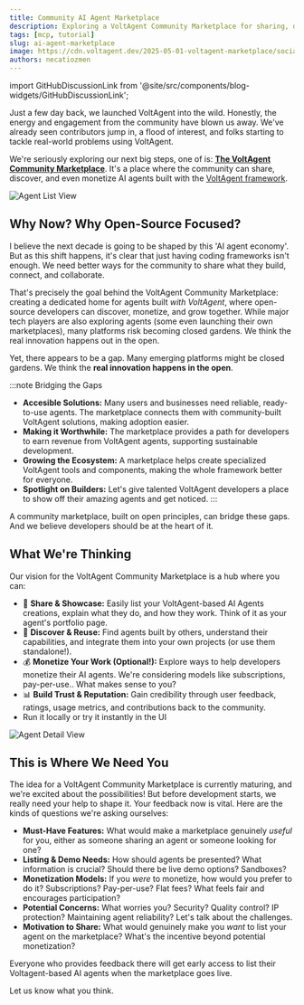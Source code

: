 ```yaml
---
title: Community AI Agent Marketplace
description: Exploring a VoltAgent Community Marketplace for sharing, discovering, and monetizing AI agents.
tags: [mcp, tutorial]
slug: ai-agent-marketplace
image: https://cdn.voltagent.dev/2025-05-01-voltagent-marketplace/social-2.png
authors: necatiozmen
---
```


import GitHubDiscussionLink from '@site/src/components/blog-widgets/GitHubDiscussionLink';

Just a few day back, we launched VoltAgent into the wild. Honestly, the energy and engagement from the community have blown us away.
We've already seen contributors jump in, a flood of interest, and folks starting to tackle real-world problems using VoltAgent.

We're seriously exploring our next big steps, one of is: [**The VoltAgent Community Marketplace**](/marketplace).
It's a place where the community can share, discover, and even monetize AI agents built with the [VoltAgent framework](https://github.com/VoltAgent/voltagent/).

![Agent List View](https://cdn.voltagent.dev/2025-05-01-voltagent-marketplace/agent-list.png)

## Why Now? Why Open-Source Focused?

I believe the next decade is going to be shaped by this 'AI agent economy'. But as this shift happens, it's clear that just having coding frameworks isn't enough. We need better ways for the community to share what they build, connect, and collaborate.

That's precisely the goal behind the VoltAgent Community Marketplace: creating a dedicated home for agents built _with VoltAgent_, where open-source developers can discover, monetize, and grow together. While major tech players are also exploring agents (some even launching their own marketplaces), many platforms risk becoming closed gardens. We think the real innovation happens out in the open.

Yet, there appears to be a gap. Many emerging platforms might be closed gardens. We think the **real innovation happens in the open**.

:::note Bridging the Gaps

- **Accesible Solutions:** Many users and businesses need reliable, ready-to-use agents. The marketplace connects them with community-built VoltAgent solutions, making adoption easier.
- **Making it Worthwhile:** The marketplace provides a path for developers to earn revenue from VoltAgent agents, supporting sustainable development.
- **Growing the Ecosystem:** A marketplace helps create specialized VoltAgent tools and components, making the whole framework better for everyone.
- **Spotlight on Builders:** Let's give talented VoltAgent developers a place to show off their amazing agents and get noticed.
  :::

A community marketplace, built on open principles, can bridge these gaps. And we believe developers should be at the heart of it.

## What We're Thinking

Our vision for the VoltAgent Community Marketplace is a hub where you can:

- 🔄 **Share & Showcase:** Easily list your VoltAgent-based AI Agents creations, explain what they do, and how they work. Think of it as your agent's portfolio page.
- 🤝 **Discover & Reuse:** Find agents built by others, understand their capabilities, and integrate them into your own projects (or use them standalone!).
- 💰 **Monetize Your Work (Optional!):** Explore ways to help developers monetize their AI agents. We're considering models like subscriptions, pay-per-use.. What makes sense to you?
- 📊 **Build Trust & Reputation:** Gain credibility through user feedback, ratings, usage metrics, and contributions back to the community.
- Run it locally or try it instantly in the UI

![Agent Detail View](https://cdn.voltagent.dev/2025-05-01-voltagent-marketplace/agent-detail.png)

## This is Where We Need You

The idea for a VoltAgent Community Marketplace is currently maturing, and we're excited about the possibilities! But before development starts, we really need your help to shape it. Your feedback now is vital. Here are the kinds of questions we're asking ourselves:

- **Must-Have Features:** What would make a marketplace genuinely _useful_ for you, either as someone sharing an agent or someone looking for one?
- **Listing & Demo Needs:** How should agents be presented? What information is crucial? Should there be live demo options? Sandboxes?
- **Monetization Models:** If you _were_ to monetize, how would you prefer to do it? Subscriptions? Pay-per-use? Flat fees? What feels fair and encourages participation?
- **Potential Concerns:** What worries you? Security? Quality control? IP protection? Maintaining agent reliability? Let's talk about the challenges.
- **Motivation to Share:** What would genuinely make you _want_ to list your agent on the marketplace? What's the incentive beyond potential monetization?

<GitHubDiscussionLink url="https://github.com/orgs/VoltAgent/discussions/74/" />

Everyone who provides feedback there will get early access to list their Voltagent-based AI agents when the marketplace goes live.

Let us know what you think.
